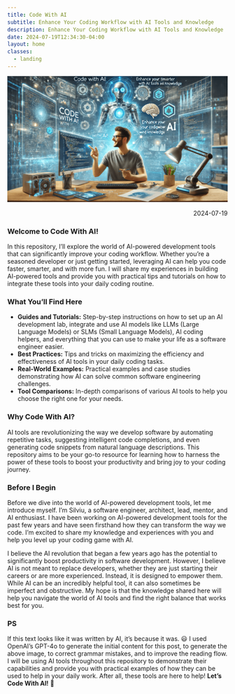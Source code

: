 ```yaml
---
title: Code With AI
subtitle: Enhance Your Coding Workflow with AI Tools and Knowledge
description: Enhance Your Coding Workflow with AI Tools and Knowledge
date: 2024-07-19T12:34:30-04:00
layout: home
classes:
  - landing
---
```


![Code With AI Image](./assets/images/CodeWithAI/CodeWithAI.png)

<p style="text-align: right;">2024-07-19</p>

### Welcome to Code With AI! ###

In this repository, I’ll explore the world of AI-powered development tools that can significantly improve your coding workflow. Whether you’re a seasoned developer or just getting started, leveraging AI can help you code faster, smarter, and with more fun. I will share my experiences in building AI-powered tools and provide you with practical tips and tutorials on how to integrate these tools into your daily coding routine.

### What You’ll Find Here ###

- **Guides and Tutorials:** Step-by-step instructions on how to set up an AI development lab, integrate and use AI models like LLMs (Large Language Models) or SLMs (Small Language Models), AI coding helpers, and everything that you can use to make your life as a software engineer easier.
- **Best Practices:** Tips and tricks on maximizing the efficiency and effectiveness of AI tools in your daily coding tasks.
- **Real-World Examples:** Practical examples and case studies demonstrating how AI can solve common software engineering challenges.
- **Tool Comparisons:** In-depth comparisons of various AI tools to help you choose the right one for your needs.

### Why Code With AI? ###

AI tools are revolutionizing the way we develop software by automating repetitive tasks, suggesting intelligent code completions, and even generating code snippets from natural language descriptions. This repository aims to be your go-to resource for learning how to harness the power of these tools to boost your productivity and bring joy to your coding journey.

### Before I Begin ###

Before we dive into the world of AI-powered development tools, let me introduce myself. I’m Silviu, a software engineer, architect, lead, mentor, and AI enthusiast. I have been working on AI-powered development tools for the past few years and have seen firsthand how they can transform the way we code. I’m excited to share my knowledge and experiences with you and help you level up your coding game with AI.

I believe the AI revolution that began a few years ago has the potential to significantly boost productivity in software development. However, I believe AI is not meant to replace developers, whether they are just starting their careers or are more experienced. Instead, it is designed to empower them. While AI can be an incredibly helpful tool, it can also sometimes be imperfect and obstructive. My hope is that the knowledge shared here will help you navigate the world of AI tools and find the right balance that works best for you.

### PS ###
If this text looks like it was written by AI, it’s because it was. 😃 I used OpenAI’s GPT-4o to generate the initial content for this post, to generate the above image, to correct grammar mistakes, and to improve the reading flow. I will be using AI tools throughout this repository to demonstrate their capabilities and provide you with practical examples of how they can be used to help in your daily work. After all, these tools are here to help! **Let’s Code With AI!** 🚀
